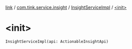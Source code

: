 [link](../../index.md) / [com.tink.service.insight](../index.md) / [InsightServiceImpl](index.md) / [&lt;init&gt;](./-init-.md)

# &lt;init&gt;

`InsightServiceImpl(api: ActionableInsightApi)`